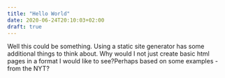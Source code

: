 ```yaml
---
title: "Hello World"
date: 2020-06-24T20:10:03+02:00
draft: true
---
```


Well this could be something. Using a static site generator has some additional things to think about. Why would I not just create basic html pages in a format I would like to see?Perhaps based on some examples - from the NYT?
